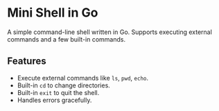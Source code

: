 # Mini Shell in Go

A simple command-line shell written in Go. Supports executing external commands and a few built-in commands.

## Features

- Execute external commands like `ls`, `pwd`, `echo`.
- Built-in `cd` to change directories.
- Built-in `exit` to quit the shell.
- Handles errors gracefully.